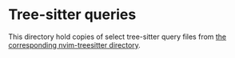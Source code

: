 # Tree-sitter queries

This directory hold copies of select tree-sitter query files from [the corresponding nvim-treesitter directory](https://github.com/nvim-treesitter/nvim-treesitter/tree/master/queries).
